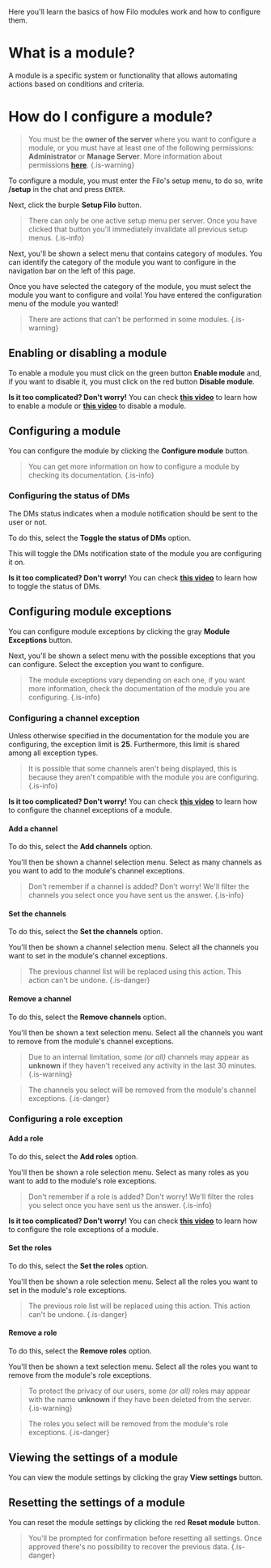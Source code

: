 Here you'll learn the basics of how Filo modules work and how to configure them.

# What is a module?

A module is a specific system or functionality that allows automating actions based on conditions and criteria.

# How do I configure a module?

> You must be the **owner of the server** where you want to configure a module, or you must have at least one of the following permissions: **Administrator** or **Manage Server**. More information about permissions **[here](https://support.discord.com/hc/en-us/articles/206029707)**.
> {.is-warning}

To configure a module, you must enter the Filo's setup menu, to do so, write **/setup** in the chat and press `ENTER`.

Next, click the burple **Setup Filo** button.

> There can only be one active setup menu per server. Once you have clicked that button you'll immediately invalidate all previous setup menus.
> {.is-info}

Next, you'll be shown a select menu that contains category of modules. You can identify the category of the module you want to configure in the navigation bar on the left of this page.

Once you have selected the category of the module, you must select the module you want to configure and voila! You have entered the configuration menu of the module you wanted!

> There are actions that can't be performed in some modules.
> {.is-warning}

## Enabling or disabling a module

To enable a module you must click on the green button **Enable module** and, if you want to disable it, you must click on the red button **Disable module**.

**Is it too complicated? Don't worry!**
You can check **[this video](https://www.youtube.com/watch?v=BjyO3eAF0hg)** to learn how to enable a module or **[this video](https://www.youtube.com/watch?v=881asKqBJbY)** to disable a module.

## Configuring a module

You can configure the module by clicking the **Configure module** button.

> You can get more information on how to configure a module by checking its documentation.
> {.is-info}

### Configuring the status of DMs

The DMs status indicates when a module notification should be sent to the user or not.

To do this, select the **Toggle the status of DMs** option.

This will toggle the DMs notification state of the module you are configuring it on.

**Is it too complicated? Don't worry!**
You can check **[this video](https://www.youtube.com/watch?v=jwQhjEw5X8w)** to learn how to toggle the status of DMs.

## Configuring module exceptions

You can configure module exceptions by clicking the gray **Module Exceptions** button. 

Next, you'll be shown a select menu with the possible exceptions that you can configure. Select the exception you want to configure.

> The module exceptions vary depending on each one, if you want more information, check the documentation of the module you are configuring.
> {.is-info}

### Configuring a channel exception

Unless otherwise specified in the documentation for the module you are configuring, the exception limit is **25**. Furthermore, this limit is shared among all exception types.

> It is possible that some channels aren't being displayed, this is because they aren't compatible with the module you are configuring.
> {.is-info}

**Is it too complicated? Don't worry!**
You can check **[this video](https://www.youtube.com/watch?v=yE75w5EhYxM)** to learn how to configure the channel exceptions of a module.

#### Add a channel

To do this, select the **Add channels** option.

You'll then be shown a channel selection menu. Select as many channels as you want to add to the module's channel exceptions.

> Don't remember if a channel is added? Don't worry! We'll filter the channels you select once you have sent us the answer.
> {.is-info}

#### Set the channels

To do this, select the **Set the channels** option.

You'll then be shown a channel selection menu. Select all the channels you want to set in the module's channel exceptions.

> The previous channel list will be replaced using this action. This action can't be undone.
> {.is-danger}

#### Remove a channel

To do this, select the **Remove channels** option.

You'll then be shown a text selection menu. Select all the channels you want to remove from the module's channel exceptions.

> Due to an internal limitation, some *(or all)* channels may appear as **unknown** if they haven't received any activity in the last 30 minutes.
> {.is-warning}

> The channels you select will be removed from the module's channel exceptions.
> {.is-danger}

### Configuring a role exception

#### Add a role

To do this, select the **Add roles** option.

You'll then be shown a role selection menu. Select as many roles as you want to add to the module's role exceptions.

> Don't remember if a role is added? Don't worry! We'll filter the roles you select once you have sent us the answer.
> {.is-info}

**Is it too complicated? Don't worry!**
You can check **[this video](https://www.youtube.com/watch?v=L3dkwWzfvpc)** to learn how to configure the role exceptions of a module.

#### Set the roles

To do this, select the **Set the roles** option.

You'll then be shown a role selection menu. Select all the roles you want to set in the module's role exceptions.

> The previous role list will be replaced using this action. This action can't be undone.
> {.is-danger}

#### Remove a role

To do this, select the **Remove roles** option.

You'll then be shown a text selection menu. Select all the roles you want to remove from the module's role exceptions.

> To protect the privacy of our users, some *(or all)* roles may appear with the name **unknown** if they have been deleted from the server.
> {.is-warning}

> The roles you select will be removed from the module's role exceptions.
> {.is-danger}

## Viewing the settings of a module

You can view the module settings by clicking the gray **View settings** button.

## Resetting the settings of a module

You can reset the module settings by clicking the red **Reset module** button.

> You'll be prompted for confirmation before resetting all settings. Once approved there's no possibility to recover the previous data.
> {.is-danger}
